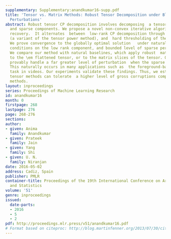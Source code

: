 ```yaml
---
supplementary: Supplementary:anandkumar16-supp.pdf
title: 'Tensor vs. Matrix Methods: Robust Tensor Decomposition under Block Sparse
  Perturbations'
abstract: Robust tensor CP decomposition involves decomposing  a tensor into low rank
  and sparse components. We propose a novel non-convex iterative algorithm with guaranteed
  recovery.  It alternates  between  low-rank CP decomposition through gradient ascent
  (a variant of the tensor power method), and  hard thresholding of the residual.
  We prove convergence to the globally optimal solution   under natural incoherence
  conditions on the low rank component, and bounded level of sparse perturbations.
  We compare our method with natural baselines, which apply robust  matrix PCA either
  to the \em flattened tensor, or to the matrix slices of the tensor. Our method can
  provably handle a far greater level of perturbation  when the sparse  tensor is  block-structured.
  This naturally occurs in many applications such as  the foreground-background separation
  task in videos. Our experiments validate these findings. Thus, we establish that
  tensor methods can tolerate  a higher level of gross corruptions compared to matrix
  methods.
layout: inproceedings
series: Proceedings of Machine Learning Research
id: anandkumar16
month: 0
firstpage: 268
lastpage: 276
page: 268-276
sections: 
author:
- given: Anima
  family: Anandkumar
- given: Prateek
  family: Jain
- given: Yang
  family: Shi
- given: U. N.
  family: Niranjan
date: 2016-05-02
address: Cadiz, Spain
publisher: PMLR
container-title: Proceedings of the 19th International Conference on Artificial Intelligence
  and Statistics
volume: '51'
genre: inproceedings
issued:
  date-parts:
  - 2016
  - 5
  - 2
pdf: http://proceedings.mlr.press/v51/anandkumar16.pdf
# Format based on citeproc: http://blog.martinfenner.org/2013/07/30/citeproc-yaml-for-bibliographies/
---
```

